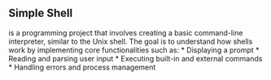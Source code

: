 ## Simple Shell
is a programming project that involves creating a basic command-line interpreter, similar to the Unix shell. The goal is to understand how shells work by implementing core functionalities such as:
    * Displaying a prompt
    * Reading and parsing user input
    * Executing built-in and external commands
    * Handling errors and process management
